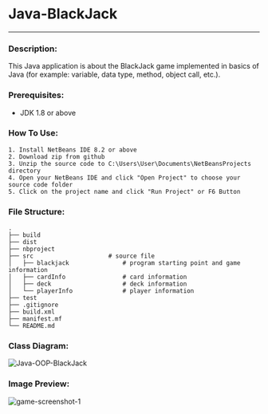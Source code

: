 # Java-BlackJack
*********************************
### Description:
This Java application is about the BlackJack game implemented in basics of Java (for example: variable, data type, method, object call, etc.).

### Prerequisites:
- JDK 1.8 or above

### How To Use:
```
1. Install NetBeans IDE 8.2 or above
2. Download zip from github
3. Unzip the source code to C:\Users\User\Documents\NetBeansProjects directory
4. Open your NetBeans IDE and click "Open Project" to choose your source code folder
5. Click on the project name and click "Run Project" or F6 Button
```

### File Structure:

	.
	├── build
	├── dist
	├── nbproject
	├── src						# source file
	│   ├── blackjack				# program starting point and game information
	│   ├── cardInfo				# card information
	│   ├── deck					# deck information
	│   └── playerInfo				# player information
	├── test
	├── .gitignore
	├── build.xml
	├── manifest.mf
	└── README.md


### Class Diagram:
![Java-OOP-BlackJack](https://user-images.githubusercontent.com/39684332/62007751-ee65ec80-b183-11e9-959a-9ca943340ae0.png)

### Image Preview:
![game-screenshot-1](https://user-images.githubusercontent.com/39684332/62007791-6207f980-b184-11e9-9cd0-6c61e6ec1734.JPG)
